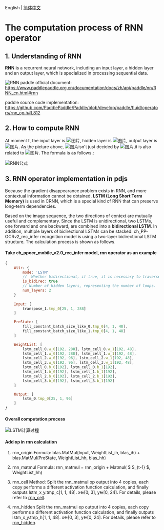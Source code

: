 English | [简体中文](RNN_CN.md)
# The computation process of RNN operator

## 1. Understanding of RNN

**RNN** is a recurrent neural network, including an input layer, a hidden layer and an output layer, which is specialized in processing sequential data.

![RNN](https://user-images.githubusercontent.com/43414102/144739164-d6c4b9ff-d885-4812-8d05-5bf045d3a11b.png)
paddle official document: https://www.paddlepaddle.org.cn/documentation/docs/zh/api/paddle/nn/RNN_cn.html#rnn

paddle source code implementation: https://github.com/PaddlePaddle/Paddle/blob/develop/paddle/fluid/operators/rnn_op.h#L812

## 2. How to compute RNN 

 At moment t, the input layer is ![图片](https://paddlejs.bj.bcebos.com/doc/xt.svg), hidden layer is ![图片](https://paddlejs.bj.bcebos.com/doc/st.svg), output layer is  ![图片](https://paddlejs.bj.bcebos.com/doc/ot.svg). As the picture above, ![图片](https://paddlejs.bj.bcebos.com/doc/st.svg)isn't just decided by  ![图片](https://paddlejs.bj.bcebos.com/doc/xt.svg),it is also related to ![图片](https://paddlejs.bj.bcebos.com/doc/st1.svg). The formula is as follows.:

![RNN公式](https://user-images.githubusercontent.com/43414102/144739185-92724c8c-25f7-4559-9b1d-f1d76e65d965.jpeg)

## 3.  RNN operator implementation in pdjs

Because the gradient disappearance problem exists in RNN, and more contextual information cannot be obtained, **LSTM (Long Short Term Memory)** is used in CRNN, which is a special kind of RNN that can preserve long-term dependencies.

Based on the image sequence, the two directions of context are mutually useful and complementary. Since the LSTM is unidirectional, two LSTMs, one forward and one backward, are combined into a **bidirectional LSTM**. In addition, multiple layers of bidirectional LSTMs can be stacked. ch_PP-OCRv2_rec_infer recognition model is using a two-layer bidirectional LSTM structure. The calculation process is shown as follows.

#### Take ch_ppocr_mobile_v2.0_rec_infer model, rnn operator as an example
```javascript
{
	Attr: {
		mode: 'LSTM'
		//  Whether bidirectional, if true, it is necessary to traverse both forward and reverse.
		is_bidirec: true
		// Number of hidden layers, representing the number of loops.
		num_layers: 2
	}
	
	Input: [
		transpose_1.tmp_0[25, 1, 288]
	]

	PreState: [
		fill_constant_batch_size_like_0.tmp_0[4, 1, 48],  
		fill_constant_batch_size_like_1.tmp_0[4, 1, 48]
	]

	WeightList: [
		lstm_cell_0.w_0[192, 288], lstm_cell_0.w_1[192, 48], 
		lstm_cell_1.w_0[192, 288], lstm_cell_1.w_1[192, 48],
		lstm_cell_2.w_0[192, 96], lstm_cell_2.w_1[192, 48], 
		lstm_cell_3.w_0[192, 96], lstm_cell_3.w_1[192, 48],
		lstm_cell_0.b_0[192], lstm_cell_0.b_1[192],
		lstm_cell_1.b_0[192], lstm_cell_1.b_1[192],
		lstm_cell_2.b_0[192], lstm_cell_2.b_1[192], 
		lstm_cell_3.b_0[192], lstm_cell_3.b_1[192]
	]

	Output: [
	    lstm_0.tmp_0[25, 1, 96]
    ]
}
```

#### Overall computation process
![LSTM计算过程](https://user-images.githubusercontent.com/43414102/144739246-daf839ad-1d96-4e1d-8f34-38ed0bc5f288.png)
#### Add op in rnn calculation
1) rnn_origin
Formula: blas.MatMul(Input,  WeightList_ih, blas_ih) + blas.MatMul(PreState,  WeightList_hh,  blas_hh)

2) rnn_matmul
Formula: rnn_matmul = rnn_origin +  Matmul( $ S_{t-1} $,  WeightList_hh)

3) rnn_cell
Method: Split the rnn_matmul op output into 4 copies, each copy performs a different activation function calculation, and finally outputs lstm_x_y.tmp_c[1,  1,  48]. x∈[0, 3], y∈[0, 24].
For details, please refer to [rnn_cell](https://github.com/PaddlePaddle/Paddle.js/blob/release/v2.2.5/packages/paddlejs-backend-webgl/src/ops/shader/rnn/rnn_cell.ts).


4) rnn_hidden
Split the rnn_matmul op output into 4 copies, each copy performs a different activation function calculation, and finally outputs lstm_x_y.tmp_h[1,  1,  48]. x∈[0, 3], y∈[0, 24].
For details, please refer to [rnn_hidden](https://github.com/PaddlePaddle/Paddle.js/blob/release/v2.2.5/packages/paddlejs-backend-webgl/src/ops/shader/rnn/rnn_hidden.ts).



